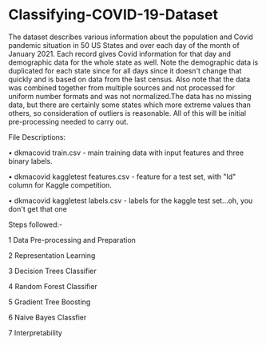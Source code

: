 # Classifying-COVID-19-Dataset

The dataset describes various information about the population and Covid pandemic situation in 50 US States and over each day of the month of January 2021. Each record gives Covid information for that day and demographic data for the whole state as well. Note the demographic data is duplicated for each state since for all days since it doesn't change that quickly and is based on data from the last census. Also note that the data was combined together from multiple sources and not processed for uniform number formats and was not normalized.The data has no missing data, but there are certainly some states which more extreme values than others, so consideration of outliers is reasonable. All of this will be initial pre-processing needed to carry out.

File Descriptions:

• dkmacovid train.csv - main training data with input features and three binary labels.

• dkmacovid kaggletest features.csv - feature for a test set, with "Id" column for Kaggle competition.

• dkmacovid kaggletest labels.csv - labels for the kaggle test set...oh, you don't get that one

Steps followed:-

1 Data Pre-processing and Preparation

2 Representation Learning

3 Decision Trees Classifier

4 Random Forest Classifier

5 Gradient Tree Boosting

6 Naive Bayes Classfier

7 Interpretability
